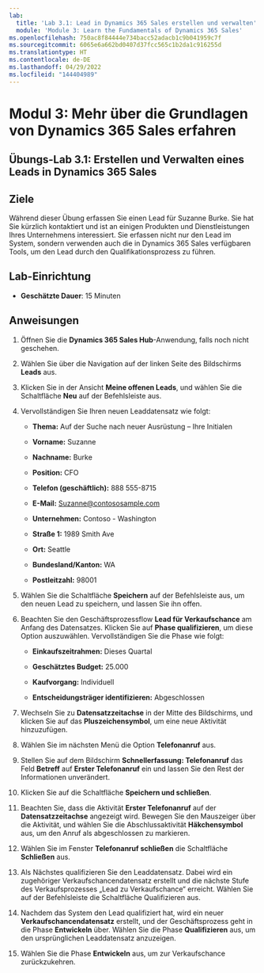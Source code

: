 ```yaml
---
lab:
  title: 'Lab 3.1: Lead in Dynamics 365 Sales erstellen und verwalten'
  module: 'Module 3: Learn the Fundamentals of Dynamics 365 Sales'
ms.openlocfilehash: 750ac8f84444e734bacc52adacb1c9b041959c7f
ms.sourcegitcommit: 6065e6a662bd0407d37fcc565c1b2da1c916255d
ms.translationtype: HT
ms.contentlocale: de-DE
ms.lasthandoff: 04/29/2022
ms.locfileid: "144404989"
---
```

<a name="module-3-learn-the-fundamentals-of-dynamics-365-sales"></a>Modul 3: Mehr über die Grundlagen von Dynamics 365 Sales erfahren
========================

## <a name="practice-lab-31---create-and-manage-a-lead-in-dynamics-365-sales"></a>Übungs-Lab 3.1: Erstellen und Verwalten eines Leads in Dynamics 365 Sales

## <a name="objectives"></a>Ziele

Während dieser Übung erfassen Sie einen Lead für Suzanne Burke. Sie hat Sie kürzlich kontaktiert und ist an einigen Produkten und Dienstleistungen Ihres Unternehmens interessiert. Sie erfassen nicht nur den Lead im System, sondern verwenden auch die in Dynamics 365 Sales verfügbaren Tools, um den Lead durch den Qualifikationsprozess zu führen.


## <a name="lab-setup"></a>Lab-Einrichtung

  - **Geschätzte Dauer**: 15 Minuten

## <a name="instructions"></a>Anweisungen

1. Öffnen Sie die **Dynamics 365 Sales Hub**-Anwendung, falls noch nicht geschehen. 

2. Wählen Sie über die Navigation auf der linken Seite des Bildschirms **Leads** aus. 

3. Klicken Sie in der Ansicht **Meine offenen Leads**, und wählen Sie die Schaltfläche **Neu** auf der Befehlsleiste aus.

4. Vervollständigen Sie Ihren neuen Leaddatensatz wie folgt:

    - **Thema:** Auf der Suche nach neuer Ausrüstung – Ihre Initialen

    - **Vorname:** Suzanne

    - **Nachname:** Burke

    - **Position:** CFO

    - **Telefon (geschäftlich):** 888 555-8715

    - **E-Mail:** Suzanne@contososample.com

    - **Unternehmen:** Contoso - Washington

    - **Straße 1:** 1989 Smith Ave

    - **Ort:** Seattle

    - **Bundesland/Kanton:** WA

    - **Postleitzahl:** 98001 

5. Wählen Sie die Schaltfläche **Speichern** auf der Befehlsleiste aus, um den neuen Lead zu speichern, und lassen Sie ihn offen.

6. Beachten Sie den Geschäftsprozessflow **Lead für Verkaufschance** am Anfang des Datensatzes. Klicken Sie auf **Phase qualifizieren**, um diese Option auszuwählen. Vervollständigen Sie die Phase wie folgt:

    - **Einkaufszeitrahmen:** Dieses Quartal

    - **Geschätztes Budget:** 25.000 

    - **Kaufvorgang:** Individuell

    - **Entscheidungsträger identifizieren:** Abgeschlossen

7. Wechseln Sie zu **Datensatzzeitachse** in der Mitte des Bildschirms, und klicken Sie auf das **Pluszeichensymbol**, um eine neue Aktivität hinzuzufügen. 

8. Wählen Sie im nächsten Menü die Option **Telefonanruf** aus.

9. Stellen Sie auf dem Bildschirm **Schnellerfassung: Telefonanruf** das Feld **Betreff** auf **Erster Telefonanruf** ein und lassen Sie den Rest der Informationen unverändert. 

10. Klicken Sie auf die Schaltfläche **Speichern und schließen**.

11. Beachten Sie, dass die Aktivität **Erster Telefonanruf** auf der **Datensatzzeitachse** angezeigt wird. Bewegen Sie den Mauszeiger über die Aktivität, und wählen Sie die Abschlussaktivität **Häkchensymbol** aus, um den Anruf als abgeschlossen zu markieren. 

12. Wählen Sie im Fenster **Telefonanruf schließen** die Schaltfläche **Schließen** aus. 

13. Als Nächstes qualifizieren Sie den Leaddatensatz.  Dabei wird ein zugehöriger Verkaufschancendatensatz erstellt und die nächste Stufe des Verkaufsprozesses „Lead zu Verkaufschance“ erreicht.  Wählen Sie auf der Befehlsleiste die Schaltfläche Qualifizieren aus.  

14. Nachdem das System den Lead qualifiziert hat, wird ein neuer **Verkaufschancendatensatz** erstellt, und der Geschäftsprozess geht in die Phase **Entwickeln** über.  Wählen Sie die Phase **Qualifizieren** aus, um den ursprünglichen Leaddatensatz anzuzeigen. 

15. Wählen Sie die Phase **Entwickeln** aus, um zur Verkaufschance zurückzukehren.

